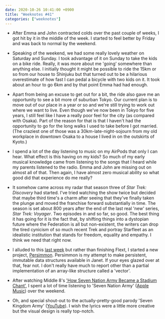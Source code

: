 ```yaml
---
date: 2020-10-26 10:41:00 +0900
title: "Weeknotes #41"
categories: ["weeknotes"]
---
```


- After Emma and John contracted colds over the past couple of weeks, I got hit by it in the middle of the week. I started to feel better by Friday and was back to normal by the weekend.

- Speaking of the weekend, we had some really lovely weather on Saturday and Sunday. I took advantage of it on Sunday to take the kids on a bike ride. Really, it was more about me 'going' somewhere than anything else. I initially thought it might be possible to ride the 15km or so from our house to Shinjuku but that turned out to be a hilarious overestimate of how fast I can pedal a bicycle with two kids on it. It took about an hour to go 6km and by that point Emma had had enough.

- Apart from being an excuse to get out for a bit, the ride also gave me an opportunity to see a bit more of suburban Tokyo. Our current plan is to move out of our place in a year or so and we're still trying to work out where we want to live. Even though we've now been in Tokyo for five years, I still feel like I have a really poor feel for the city (as compared with Osaka). Part of the reason for that is that I haven't had the opportunity to go for the long walks I used to take before I got married. (The craziest one of those was a 30km-late-night-sojourn from my old workplace in downtown Osaka to a house I lived in on the outskirts of Kyoto.)

- I spend a lot of the day listening to music on my AirPods that only I can hear. What effect is this having on my kids? So much of my early musical knowledge came from listening to the songs that I heard while my parents listened to the radio. Emma and John are missing out on almost all of that. Then again, I have almost zero musical ability so what good did that experience do me really?

- It somehow came across my radar that season three of _Star Trek: Discovery_ had started. I've tried watching the show twice but decided that maybe third time's a charm after seeing that they've finally taken the plunge and moved the franchise forward substantially in time. The season is set about 800 years after the end of the last real 'new' series, _Star Trek: Voyager_. Two episodes in and so far, so good. The best thing it has going for it is the fact that, by shifting things into a dystopian future where the Federation is all but non-existent, the writers can drop the tired cynicism of so much recent Trek and portray Starfleet as an idealistic institution that stands for freedom, equality and empathy. I think we need that right now.

- I alluded to this [last week](https://updates.inqk.net/post/1603072680.html) but rather than finishing Flext, I started a new project, [Persimmon](https://github.com/pyrmont/persimmon). Persimmon is my attempt to make persistent, immutable data structures available in Janet. If your eyes glazed over at that, fear not. I don't really have much to report other than a partial implementation of an array-like structure called a 'vector'.

- After watching Middle 8's ['How Seven Nation Army Became a Stadium Chant'](https://www.youtube.com/watch?v=yYrvRAXF5ZU), I spent a lot of time listening to 'Seven Nation Army' ([Apple Music](https://music.apple.com/us/album/seven-nation-army/1533513536?i=1533513537)) over the weekend.

- Oh, and special shout-out to the actually-pretty-good parody 'Seven Kingdom Army' ([YouTube](https://www.youtube.com/watch?v=F0w0EqKfij8)). I wish the lyrics were a little more creative but the visual design is really top-notch.
